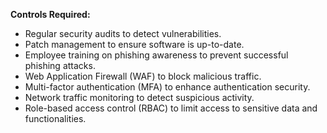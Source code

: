  **Controls Required:**
 
 - Regular security audits to detect vulnerabilities.
 - Patch management to ensure software is up-to-date.
 - Employee training on phishing awareness to prevent successful phishing attacks.
 - Web Application Firewall (WAF) to block malicious traffic.
 - Multi-factor authentication (MFA) to enhance authentication security.
 - Network traffic monitoring to detect suspicious activity.
 - Role-based access control (RBAC) to limit access to sensitive data and functionalities.
